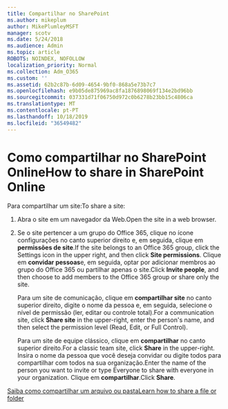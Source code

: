 ```yaml
---
title: Compartilhar no SharePoint
ms.author: mikeplum
author: MikePlumleyMSFT
manager: scotv
ms.date: 5/24/2018
ms.audience: Admin
ms.topic: article
ROBOTS: NOINDEX, NOFOLLOW
localization_priority: Normal
ms.collection: Adm_O365
ms.custom: ''
ms.assetid: 62b2c87b-6d09-4654-9bf0-868a5e73b7c7
ms.openlocfilehash: e9b05de875969ac8fa1876898069f134e2bd96bb
ms.sourcegitcommit: 037331d71f06750d972c0b6278b23bb15c4806ca
ms.translationtype: MT
ms.contentlocale: pt-PT
ms.lasthandoff: 10/18/2019
ms.locfileid: "36549482"
---
```

# <a name="how-to-share-in-sharepoint-online"></a><span data-ttu-id="a52c9-102">Como compartilhar no SharePoint Online</span><span class="sxs-lookup"><span data-stu-id="a52c9-102">How to share in SharePoint Online</span></span>

<span data-ttu-id="a52c9-103">Para compartilhar um site:</span><span class="sxs-lookup"><span data-stu-id="a52c9-103">To share a site:</span></span>
  
1. <span data-ttu-id="a52c9-104">Abra o site em um navegador da Web.</span><span class="sxs-lookup"><span data-stu-id="a52c9-104">Open the site in a web browser.</span></span>
    
2. <span data-ttu-id="a52c9-105">Se o site pertencer a um grupo do Office 365, clique no ícone configurações no canto superior direito e, em seguida, clique em **permissões de site**.</span><span class="sxs-lookup"><span data-stu-id="a52c9-105">If the site belongs to an Office 365 group, click the Settings icon in the upper right, and then click **Site permissions**.</span></span> <span data-ttu-id="a52c9-106">Clique em **convidar pessoas**e, em seguida, optar por adicionar membros ao grupo do Office 365 ou partilhar apenas o site.</span><span class="sxs-lookup"><span data-stu-id="a52c9-106">Click **Invite people**, and then choose to add members to the Office 365 group or share only the site.</span></span> 
    
    <span data-ttu-id="a52c9-107">Para um site de comunicação, clique em **compartilhar site** no canto superior direito, digite o nome da pessoa e, em seguida, selecione o nível de permissão (ler, editar ou controle total).</span><span class="sxs-lookup"><span data-stu-id="a52c9-107">For a communication site, click **Share site** in the upper-right, enter the person's name, and then select the permission level (Read, Edit, or Full Control).</span></span> 
    
    <span data-ttu-id="a52c9-108">Para um site de equipe clássico, clique em **compartilhar** no canto superior direito.</span><span class="sxs-lookup"><span data-stu-id="a52c9-108">For a classic team site, click **Share** in the upper-right.</span></span> <span data-ttu-id="a52c9-109">Insira o nome da pessoa que você deseja convidar ou digite todos para compartilhar com todos na sua organização.</span><span class="sxs-lookup"><span data-stu-id="a52c9-109">Enter the name of the person you want to invite or type Everyone to share with everyone in your organization.</span></span> <span data-ttu-id="a52c9-110">Clique em **compartilhar**.</span><span class="sxs-lookup"><span data-stu-id="a52c9-110">Click **Share**.</span></span>
    
[<span data-ttu-id="a52c9-111">Saiba como compartilhar um arquivo ou pasta</span><span class="sxs-lookup"><span data-stu-id="a52c9-111">Learn how to share a file or folder</span></span>](https://go.microsoft.com/fwlink/?linkid=511430)
  

